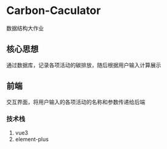 # Carbon-Caculator
数据结构大作业

## 核心思想
通过数据库，记录各项活动的碳排放，随后根据用户输入计算展示

## 前端
交互界面，将用户输入的各项活动的名称和参数传递给后端
### 技术栈
1. vue3
2. element-plus


